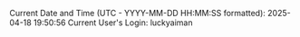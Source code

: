 Current Date and Time (UTC - YYYY-MM-DD HH:MM:SS formatted): 2025-04-18 19:50:56
Current User's Login: luckyaiman
